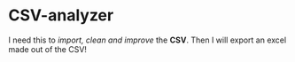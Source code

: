 # CSV-analyzer
I need this to *import, clean and improve* the **CSV**.
Then I will export an excel made out of the CSV!
